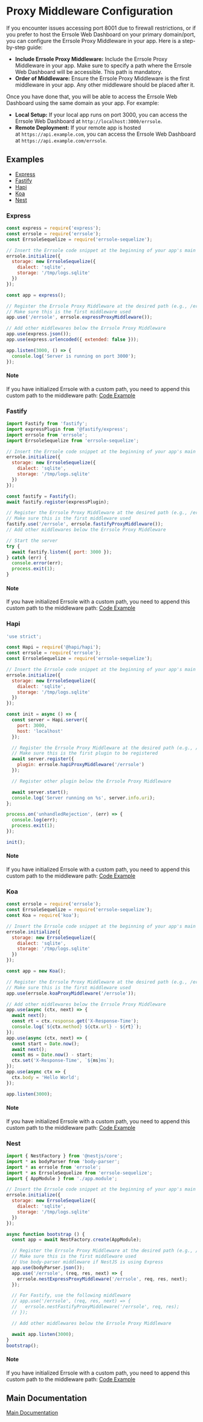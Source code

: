 # Proxy Middleware Configuration

If you encounter issues accessing port 8001 due to firewall restrictions, or if you prefer to host the Errsole Web Dashboard on your primary domain/port, you can configure the Errsole Proxy Middleware in your app. Here is a step-by-step guide:

* **Include Errsole Proxy Middleware:** Include the Errsole Proxy Middleware in your app. Make sure to specify a path where the Errsole Web Dashboard will be accessible. This path is mandatory.
* **Order of Middleware:** Ensure the Errsole Proxy Middleware is the first middleware in your app. Any other middleware should be placed after it.

Once you have done that, you will be able to access the Errsole Web Dashboard using the same domain as your app. For example:

* **Local Setup:** If your local app runs on port 3000, you can access the Errsole Web Dashboard at `http://localhost:3000/errsole`.
* **Remote Deployment:** If your remote app is hosted at `https://api.example.com`, you can access the Errsole Web Dashboard at `https://api.example.com/errsole`.

## Examples

* [Express](#express)
* [Fastify](#fastify)
* [Hapi](#hapi)
* [Koa](#koa)
* [Nest](#nest)

### Express

```javascript
const express = require('express');
const errsole = require('errsole');
const ErrsoleSequelize = require('errsole-sequelize');

// Insert the Errsole code snippet at the beginning of your app's main file
errsole.initialize({
  storage: new ErrsoleSequelize({
    dialect: 'sqlite',
    storage: '/tmp/logs.sqlite'
  })
});

const app = express();

// Register the Errsole Proxy Middleware at the desired path (e.g., /errsole)
// Make sure this is the first middleware used
app.use('/errsole', errsole.expressProxyMiddleware());

// Add other middlewares below the Errsole Proxy Middleware
app.use(express.json());
app.use(express.urlencoded({ extended: false }));

app.listen(3000, () => {
  console.log('Server is running on port 3000');
});
```

#### Note

If you have initialized Errsole with a custom path, you need to append this custom path to the middleware path: [Code Example](/examples/proxy-middleware/express-custom-path.js)

### Fastify

```javascript
import Fastify from 'fastify';
import expressPlugin from '@fastify/express';
import errsole from 'errsole';
import ErrsoleSequelize from 'errsole-sequelize';

// Insert the Errsole code snippet at the beginning of your app's main file
errsole.initialize({
  storage: new ErrsoleSequelize({
    dialect: 'sqlite',
    storage: '/tmp/logs.sqlite'
  })
});

const fastify = Fastify();
await fastify.register(expressPlugin);

// Register the Errsole Proxy Middleware at the desired path (e.g., /errsole)
// Make sure this is the first middleware used
fastify.use('/errsole', errsole.fastifyProxyMiddleware());
// Add other middlewares below the Errsole Proxy Middleware

// Start the server
try {
  await fastify.listen({ port: 3000 });
} catch (err) {
  console.error(err);
  process.exit(1);
}
```

#### Note

If you have initialized Errsole with a custom path, you need to append this custom path to the middleware path: [Code Example](/examples/proxy-middleware/fastify-custom-path.mjs)

### Hapi

```javascript
'use strict';

const Hapi = require('@hapi/hapi');
const errsole = require('errsole');
const ErrsoleSequelize = require('errsole-sequelize');

// Insert the Errsole code snippet at the beginning of your app's main file
errsole.initialize({
  storage: new ErrsoleSequelize({
    dialect: 'sqlite',
    storage: '/tmp/logs.sqlite'
  })
});

const init = async () => {
  const server = Hapi.server({
    port: 3000,
    host: 'localhost'
  });

  // Register the Errsole Proxy Middleware at the desired path (e.g., /errsole)
  // Make sure this is the first plugin to be registered
  await server.register({
    plugin: errsole.hapiProxyMiddleware('/errsole')
  });

  // Register other plugin below the Errsole Proxy Middleware

  await server.start();
  console.log('Server running on %s', server.info.uri);
};

process.on('unhandledRejection', (err) => {
  console.log(err);
  process.exit(1);
});

init();
```

#### Note

If you have initialized Errsole with a custom path, you need to append this custom path to the middleware path: [Code Example](/examples/proxy-middleware/hapi-custom-path.js)

### Koa

```javascript
const errsole = require('errsole');
const ErrsoleSequelize = require('errsole-sequelize');
const Koa = require('koa');

// Insert the Errsole code snippet at the beginning of your app's main file
errsole.initialize({
  storage: new ErrsoleSequelize({
    dialect: 'sqlite',
    storage: '/tmp/logs.sqlite'
  })
});

const app = new Koa();

// Register the Errsole Proxy Middleware at the desired path (e.g., /errsole)
// Make sure this is the first middleware used
app.use(errsole.koaProxyMiddleware('/errsole'));

// Add other middlewares below the Errsole Proxy Middleware
app.use(async (ctx, next) => {
  await next();
  const rt = ctx.response.get('X-Response-Time');
  console.log(`${ctx.method} ${ctx.url} - ${rt}`);
});
app.use(async (ctx, next) => {
  const start = Date.now();
  await next();
  const ms = Date.now() - start;
  ctx.set('X-Response-Time', `${ms}ms`);
});
app.use(async ctx => {
  ctx.body = 'Hello World';
});

app.listen(3000);
```

#### Note

If you have initialized Errsole with a custom path, you need to append this custom path to the middleware path: [Code Example](/examples/proxy-middleware/koa-custom-path.js)

### Nest

```javascript
import { NestFactory } from '@nestjs/core';
import * as bodyParser from 'body-parser';
import * as errsole from 'errsole';
import * as ErrsoleSequelize from 'errsole-sequelize';
import { AppModule } from './app.module';

// Insert the Errsole code snippet at the beginning of your app's main file
errsole.initialize({
  storage: new ErrsoleSequelize({
    dialect: 'sqlite',
    storage: '/tmp/logs.sqlite'
  })
});

async function bootstrap () {
  const app = await NestFactory.create(AppModule);

  // Register the Errsole Proxy Middleware at the desired path (e.g., /errsole)
  // Make sure this is the first middleware used
  // Use body-parser middleware if NestJS is using Express
  app.use(bodyParser.json());
  app.use('/errsole', (req, res, next) => {
    errsole.nestExpressProxyMiddleware('/errsole', req, res, next);
  });

  // For Fastify, use the following middleware
  // app.use('/errsole', (req, res, next) => {
  //   errsole.nestFastifyProxyMiddleware('/errsole', req, res);
  // });

  // Add other middlewares below the Errsole Proxy Middleware

  await app.listen(3000);
}
bootstrap();
```

#### Note

If you have initialized Errsole with a custom path, you need to append this custom path to the middleware path: [Code Example](/examples/proxy-middleware/nest-custom-path.ts)

## Main Documentation

[Main Documentation](/README.md)
